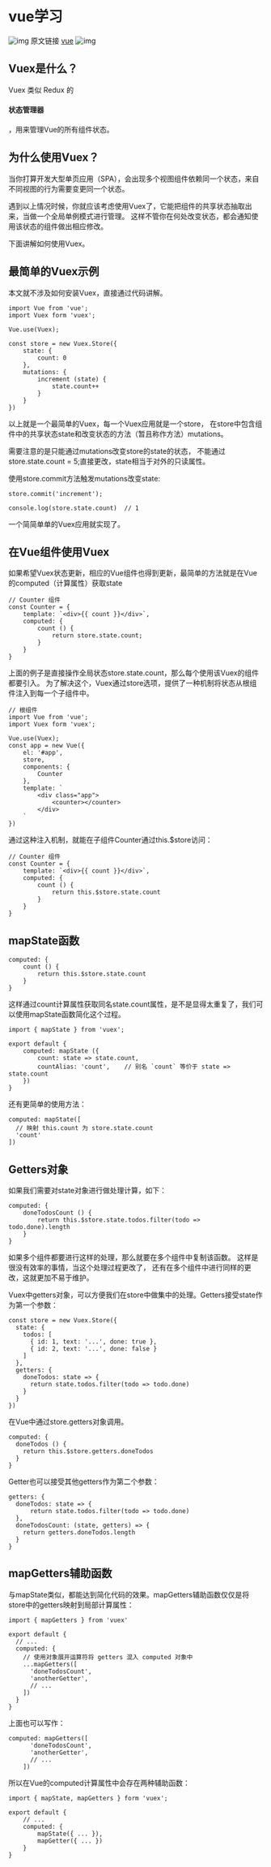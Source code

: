 # vue学习
![img](/publice/img_4.png)
原文链接 [vue](https://juejin.cn/post/6844903470219149326)
![img](/publice/img_5.png)

## Vuex是什么？

Vuex 类似 Redux 的<h4>状态管理器</h4>，用来管理Vue的所有组件状态。

## 为什么使用Vuex？

当你打算开发大型单页应用（SPA），会出现多个视图组件依赖同一个状态，来自不同视图的行为需要变更同一个状态。

遇到以上情况时候，你就应该考虑使用Vuex了，它能把组件的共享状态抽取出来，当做一个全局单例模式进行管理。
这样不管你在何处改变状态，都会通知使用该状态的组件做出相应修改。

下面讲解如何使用Vuex。

## 最简单的Vuex示例

本文就不涉及如何安装Vuex，直接通过代码讲解。
```vue
import Vue from 'vue';
import Vuex form 'vuex';

Vue.use(Vuex);

const store = new Vuex.Store({
    state: {
        count: 0
    },
    mutations: {
        increment (state) {
            state.count++
        }
    }
})
```
以上就是一个最简单的Vuex，每一个Vuex应用就是一个store，
在store中包含组件中的共享状态state和改变状态的方法（暂且称作方法）mutations。

需要注意的是只能通过mutations改变store的state的状态，
不能通过store.state.count = 5;直接更改，state相当于对外的只读属性。

使用store.commit方法触发mutations改变state:

```vue
store.commit('increment');

console.log(store.state.count)  // 1
```
一个简简单单的Vuex应用就实现了。

## 在Vue组件使用Vuex

如果希望Vuex状态更新，相应的Vue组件也得到更新，最简单的方法就是在Vue的computed（计算属性）获取state

```vue
// Counter 组件
const Counter = {
    template: `<div>{{ count }}</div>`,
    computed: {
        count () {
            return store.state.count;
        }
    }
}
```
上面的例子是直接操作全局状态store.state.count，那么每个使用该Vuex的组件都要引入。
为了解决这个，Vuex通过store选项，提供了一种机制将状态从根组件注入到每一个子组件中。
```vue
// 根组件
import Vue from 'vue';
import Vuex form 'vuex';

Vue.use(Vuex);
const app = new Vue({
    el: '#app',
    store,
    components: {
        Counter
    },
    template: `
        <div class="app">
            <counter></counter>
        </div>
    `
})
```

通过这种注入机制，就能在子组件Counter通过this.$store访问：
```vue
// Counter 组件
const Counter = {
    template: `<div>{{ count }}</div>`,
    computed: {
        count () {
            return this.$store.state.count
        }
    }
}
```
## mapState函数
```vue
computed: {
    count () {
        return this.$store.state.count
    }
}
```
这样通过count计算属性获取同名state.count属性，是不是显得太重复了，我们可以使用mapState函数简化这个过程。
```vue
import { mapState } from 'vuex';

export default {
    computed: mapState ({
        count: state => state.count,
        countAlias: 'count',    // 别名 `count` 等价于 state => state.count
    })
}
```
还有更简单的使用方法：
```vue
computed: mapState([
  // 映射 this.count 为 store.state.count
  'count'
])
```

## Getters对象
如果我们需要对state对象进行做处理计算，如下：
```vue
computed: {
    doneTodosCount () {
        return this.$store.state.todos.filter(todo => todo.done).length
    }
}
```
如果多个组件都要进行这样的处理，那么就要在多个组件中复制该函数。
这样是很没有效率的事情，当这个处理过程更改了， 还有在多个组件中进行同样的更改，这就更加不易于维护。

Vuex中getters对象，可以方便我们在store中做集中的处理。Getters接受state作为第一个参数：
```vue
const store = new Vuex.Store({
  state: {
    todos: [
      { id: 1, text: '...', done: true },
      { id: 2, text: '...', done: false }
    ]
  },
  getters: {
    doneTodos: state => {
      return state.todos.filter(todo => todo.done)
    }
  }
})
```
在Vue中通过store.getters对象调用。
```vue
computed: {
  doneTodos () {
    return this.$store.getters.doneTodos
  }
}
```
Getter也可以接受其他getters作为第二个参数：
```vue
getters: {
  doneTodos: state => {
      return state.todos.filter(todo => todo.done)
  },
  doneTodosCount: (state, getters) => {
    return getters.doneTodos.length
  }
}
```
## mapGetters辅助函数
与mapState类似，都能达到简化代码的效果。mapGetters辅助函数仅仅是将store中的getters映射到局部计算属性：
```vue
import { mapGetters } from 'vuex'

export default {
  // ...
  computed: {
    // 使用对象展开运算符将 getters 混入 computed 对象中
    ...mapGetters([
      'doneTodosCount',
      'anotherGetter',
      // ...
    ])
  }
}
```
上面也可以写作：
```vue
computed: mapGetters([
      'doneTodosCount',
      'anotherGetter',
      // ...
    ])
```
所以在Vue的computed计算属性中会存在两种辅助函数：
```vue
import { mapState, mapGetters } form 'vuex';

export default {
    // ...
    computed: {
        mapState({ ... }),
        mapGetter({ ... })
    }
}
```


